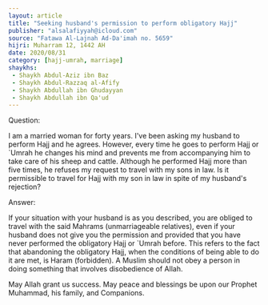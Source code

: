 ```yaml
---
layout: article
title: "Seeking husband's permission to perform obligatory Hajj"
publisher: "alsalafiyyah@icloud.com"
source: "Fatawa Al-Lajnah Ad-Da'imah no. 5659"
hijri: Muharram 12, 1442 AH
date: 2020/08/31
category: [hajj-umrah, marriage]
shaykhs: 
 - Shaykh Abdul-Aziz ibn Baz
 - Shaykh Abdul-Razzaq al-Afify
 - Shaykh Abdullah ibn Ghudayyan
 - Shaykh Abdullah ibn Qa'ud
---
```


Question:

I am a married woman for forty years. I've been asking my husband to perform Hajj and he agrees. However, every time he goes to perform Hajj or `Umrah he changes his mind and prevents me from accompanying him to take care of his sheep and cattle. Although he performed Hajj more than five times, he refuses my request to travel with my sons in law. Is it permissible to travel for Hajj with my son in law in spite of my husband's rejection?

Answer:

If your situation with your husband is as you described, you are obliged to travel with the said Mahrams (unmarriageable relatives), even if your husband does not give you the permission and provided that you have never performed the obligatory Hajj or `Umrah before. This refers to the fact that abandoning the obligatory Hajj, when the conditions of being able to do it are met, is Haram (forbidden). A Muslim should not obey a person in doing something that involves disobedience of Allah.

May Allah grant us success. May peace and blessings be upon our Prophet Muhammad, his family, and Companions.
